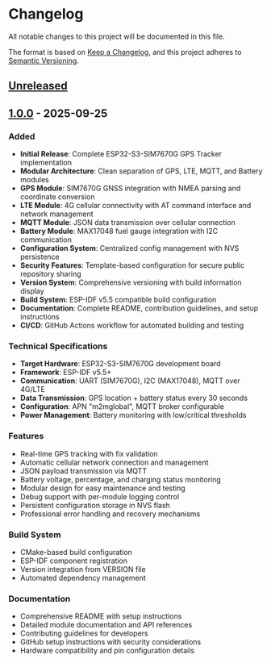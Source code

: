 # Changelog

All notable changes to this project will be documented in this file.

The format is based on [Keep a Changelog](https://keepachangelog.com/en/1.0.0/),
and this project adheres to [Semantic Versioning](https://semver.org/spec/v2.0.0.html).

## [Unreleased]

## [1.0.0] - 2025-09-25

### Added
- **Initial Release**: Complete ESP32-S3-SIM7670G GPS Tracker implementation
- **Modular Architecture**: Clean separation of GPS, LTE, MQTT, and Battery modules
- **GPS Module**: SIM7670G GNSS integration with NMEA parsing and coordinate conversion
- **LTE Module**: 4G cellular connectivity with AT command interface and network management
- **MQTT Module**: JSON data transmission over cellular connection
- **Battery Module**: MAX17048 fuel gauge integration with I2C communication
- **Configuration System**: Centralized config management with NVS persistence
- **Security Features**: Template-based configuration for secure public repository sharing
- **Version System**: Comprehensive versioning with build information display
- **Build System**: ESP-IDF v5.5 compatible build configuration
- **Documentation**: Complete README, contribution guidelines, and setup instructions
- **CI/CD**: GitHub Actions workflow for automated building and testing

### Technical Specifications
- **Target Hardware**: ESP32-S3-SIM7670G development board
- **Framework**: ESP-IDF v5.5+
- **Communication**: UART (SIM7670G), I2C (MAX17048), MQTT over 4G/LTE
- **Data Transmission**: GPS location + battery status every 30 seconds
- **Configuration**: APN "m2mglobal", MQTT broker configurable
- **Power Management**: Battery monitoring with low/critical thresholds

### Features
- Real-time GPS tracking with fix validation
- Automatic cellular network connection and management
- JSON payload transmission via MQTT
- Battery voltage, percentage, and charging status monitoring
- Modular design for easy maintenance and testing
- Debug support with per-module logging control
- Persistent configuration storage in NVS flash
- Professional error handling and recovery mechanisms

### Build System
- CMake-based build configuration
- ESP-IDF component registration
- Version integration from VERSION file
- Automated dependency management

### Documentation
- Comprehensive README with setup instructions
- Detailed module documentation and API references
- Contributing guidelines for developers
- GitHub setup instructions with security considerations
- Hardware compatibility and pin configuration details

[Unreleased]: https://github.com/yourusername/ESP32-S3-SIM7670G-4G/compare/v1.0.0...HEAD
[1.0.0]: https://github.com/yourusername/ESP32-S3-SIM7670G-4G/releases/tag/v1.0.0